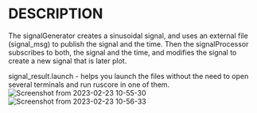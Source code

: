 # DESCRIPTION

The signalGenerator creates a sinusoidal signal, and uses an external file (signal_msg) to publish the signal and the 
time. Then the signalProcessor subscribes to both, the signal and the time, and modifies the signal to create a new 
signal that is later plot.

signal_result.launch - helps you launch the files without the need to open several terminals and run ruscore in one 
of them.
![Screenshot from 2023-02-23 10-55-30](https://user-images.githubusercontent.com/90716908/220976609-9e6e8493-2e63-41ab-9164-2f7dd8af8aaa.png)
![Screenshot from 2023-02-23 10-56-33](https://user-images.githubusercontent.com/90716908/220976614-c64840a0-4814-4f8b-89a0-d43ffce7124b.png)
